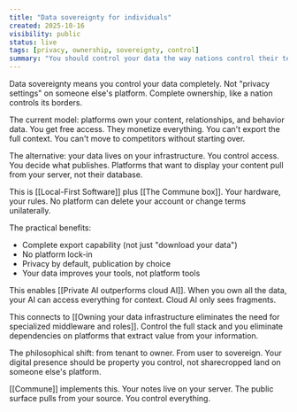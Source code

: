 ```yaml
---
title: "Data sovereignty for individuals"
created: 2025-10-16
visibility: public
status: live
tags: [privacy, ownership, sovereignty, control]
summary: "You should control your data the way nations control their territory. No third-party should own or monetize your information."
---
```


Data sovereignty means you control your data completely. Not "privacy settings" on someone else's platform. Complete ownership, like a nation controls its borders.

The current model: platforms own your content, relationships, and behavior data. You get free access. They monetize everything. You can't export the full context. You can't move to competitors without starting over.

The alternative: your data lives on your infrastructure. You control access. You decide what publishes. Platforms that want to display your content pull from your server, not their database.

This is [[Local-First Software]] plus [[The Commune box]]. Your hardware, your rules. No platform can delete your account or change terms unilaterally.

The practical benefits:
- Complete export capability (not just "download your data")
- No platform lock-in
- Privacy by default, publication by choice
- Your data improves your tools, not platform tools

This enables [[Private AI outperforms cloud AI]]. When you own all the data, your AI can access everything for context. Cloud AI only sees fragments.

This connects to [[Owning your data infrastructure eliminates the need for specialized middleware and roles]]. Control the full stack and you eliminate dependencies on platforms that extract value from your information.

The philosophical shift: from tenant to owner. From user to sovereign. Your digital presence should be property you control, not sharecropped land on someone else's platform.

[[Commune]] implements this. Your notes live on your server. The public surface pulls from your source. You control everything.
